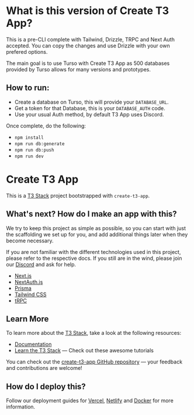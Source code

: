 # What is this version of Create T3 App?

This is a pre-CLI complete with Tailwind, Drizzle, TRPC and Next Auth accepted. You can copy the changes and use Drizzle with your own prefered options.

The main goal is to use Turso with Create T3 App as 500 databases provided by Turso allows for many versions and prototypes.

## How to run:

- Create a database on Turso, this will provide your `DATABASE_URL`.
- Get a token for that Database, this is your `DATABASE_AUTH` code.
- Use your usual Auth method, by default T3 App uses Discord.

Once complete, do the following:

- `npm install`
- `npm run db:generate`
- `npm run db:push`
- `npm run dev`

# Create T3 App

This is a [T3 Stack](https://create.t3.gg/) project bootstrapped with `create-t3-app`.

## What's next? How do I make an app with this?

We try to keep this project as simple as possible, so you can start with just the scaffolding we set up for you, and add additional things later when they become necessary.

If you are not familiar with the different technologies used in this project, please refer to the respective docs. If you still are in the wind, please join our [Discord](https://t3.gg/discord) and ask for help.

- [Next.js](https://nextjs.org)
- [NextAuth.js](https://next-auth.js.org)
- [Prisma](https://prisma.io)
- [Tailwind CSS](https://tailwindcss.com)
- [tRPC](https://trpc.io)

## Learn More

To learn more about the [T3 Stack](https://create.t3.gg/), take a look at the following resources:

- [Documentation](https://create.t3.gg/)
- [Learn the T3 Stack](https://create.t3.gg/en/faq#what-learning-resources-are-currently-available) — Check out these awesome tutorials

You can check out the [create-t3-app GitHub repository](https://github.com/t3-oss/create-t3-app) — your feedback and contributions are welcome!

## How do I deploy this?

Follow our deployment guides for [Vercel](https://create.t3.gg/en/deployment/vercel), [Netlify](https://create.t3.gg/en/deployment/netlify) and [Docker](https://create.t3.gg/en/deployment/docker) for more information.
